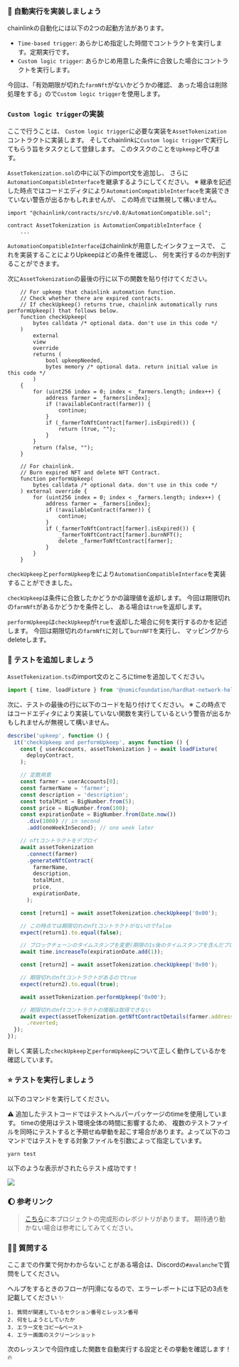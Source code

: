 ### 🐣 自動実行を実装しましょう

chainlinkの自動化には以下の2つの起動方法があります。

- `Time-based trigger`: あらかじめ指定した時間でコントラクトを実行します。定期実行です。
- `Custom logic trigger`: あらかじめ用意した条件に合致した場合にコントラクトを実行します。

今回は、「有効期限が切れた`farmNft`がないかどうかの確認、 あった場合は削除処理をする」ので`Custom logic trigger`を使用します。

### `Custom logic trigger`の実装

ここで行うことは、 `Custom logic trigger`に必要な実装を`AssetTokenization`コントラクトに実装します。
そしてchainlinkに`Custom logic trigger`で実行してもらう旨をタスクとして登録します。
このタスクのことを`Upkeep`と呼びます。

`AssetTokenization.sol`の中に以下のimport文を追加し、 さらに`AutomationCompatibleInterface`を継承するようにしてください。
※ 継承を記述した時点ではコードエディタにより`AutomationCompatibleInterface`を実装できていない警告が出るかもしれませんが、 この時点では無視して構いません。

```
import "@chainlink/contracts/src/v0.8/AutomationCompatible.sol";
```

```
contract AssetTokenization is AutomationCompatibleInterface {
    ...
```

`AutomationCompatibleInterface`はchainlinkが用意したインタフェースで、 これを実装することによりUpkeepはどの条件を確認し、 何を実行するのか判別することができます。

次に`AssetTokenization`の最後の行に以下の関数を貼り付けてください。

```
    // For upkeep that chainlink automation function.
    // Check whether there are expired contracts.
    // If checkUpkeep() returns true, chainlink automatically runs performUpkeep() that follows below.
    function checkUpkeep(
        bytes calldata /* optional data. don't use in this code */
    )
        external
        view
        override
        returns (
            bool upkeepNeeded,
            bytes memory /* optional data. return initial value in this code */
        )
    {
        for (uint256 index = 0; index < _farmers.length; index++) {
            address farmer = _farmers[index];
            if (!availableContract(farmer)) {
                continue;
            }
            if (_farmerToNftContract[farmer].isExpired()) {
                return (true, "");
            }
        }
        return (false, "");
    }

    // For chainlink.
    // Burn expired NFT and delete NFT Contract.
    function performUpkeep(
        bytes calldata /* optional data. don't use in this code */
    ) external override {
        for (uint256 index = 0; index < _farmers.length; index++) {
            address farmer = _farmers[index];
            if (!availableContract(farmer)) {
                continue;
            }
            if (_farmerToNftContract[farmer].isExpired()) {
                _farmerToNftContract[farmer].burnNFT();
                delete _farmerToNftContract[farmer];
            }
        }
    }
```

`checkUpkeep`と`performUpkeep`をにより`AutomationCompatibleInterface`を実装することができました。

`checkUpkeep`は条件に合致したかどうかの論理値を返却します。
今回は期限切れの`farmNft`があるかどうかを条件とし、 ある場合は`true`を返却します。

`performUpkeep`は`checkUpkeep`が`true`を返却した場合に何を実行するのかを記述します。
今回は期限切れの`farmNft`に対して`burnNFT`を実行し、 マッピングからdeleteします。

### 🧪 テストを追加しましょう

`AssetTokenization.ts`のimport文のところにtimeを追加してください。

```ts
import { time, loadFixture } from '@nomicfoundation/hardhat-network-helpers';
```

次に、テストの最後の行に以下のコードを貼り付けてください。
※ この時点ではコードエディタにより実装していない関数を実行しているという警告が出るかもしれませんが無視して構いません。

```ts
describe('upkeep', function () {
  it('checkUpkeep and performUpkeep', async function () {
    const { userAccounts, assetTokenization } = await loadFixture(
      deployContract,
    );

    // 定数用意
    const farmer = userAccounts[0];
    const farmerName = 'farmer';
    const description = 'description';
    const totalMint = BigNumber.from(5);
    const price = BigNumber.from(100);
    const expirationDate = BigNumber.from(Date.now())
      .div(1000) // in second
      .add(oneWeekInSecond); // one week later

    // nftコントラクトをデプロイ
    await assetTokenization
      .connect(farmer)
      .generateNftContract(
        farmerName,
        description,
        totalMint,
        price,
        expirationDate,
      );

    const [return1] = await assetTokenization.checkUpkeep('0x00');

    // この時点では期限切れのnftコントラクトがないのでfalse
    expect(return1).to.equal(false);

    // ブロックチェーンのタイムスタンプを変更(期限の1s後のタイムスタンプを含んだブロックを生成)し、 nftコントラクトの期限が切れるようにします。
    await time.increaseTo(expirationDate.add(1));

    const [return2] = await assetTokenization.checkUpkeep('0x00');

    // 期限切れのnftコントラクトがあるのでtrue
    expect(return2).to.equal(true);

    await assetTokenization.performUpkeep('0x00');

    // 期限切れのnftコントラクトの情報は取得できない
    await expect(assetTokenization.getNftContractDetails(farmer.address)).to.be
      .reverted;
  });
});
```

新しく実装した`checkUpkeep`と`performUpkeep`について正しく動作しているかを確認しています。

### ⭐ テストを実行しましょう

以下のコマンドを実行してください。

⚠️ 追加したテストコードではテストヘルパーパッケージのtimeを使用しています。
timeの使用はテスト環境全体の時間に影響するため、 複数のテストファイルを同時にテストすると予期せぬ挙動を起こす場合があります。よって以下のコマンドではテストをする対象ファイルを引数によって指定しています。

```
yarn test
```

以下のような表示がされたらテスト成功です！

![](/public/images/AVAX-Asset-Tokenization/section-3/2_1_12.png)

### 🌔 参考リンク

> [こちら](https://github.com/unchain-dev/AVAX-Asset-Tokenization)に本プロジェクトの完成形のレポジトリがあります。
> 期待通り動かない場合は参考にしてみてください。

### 🙋‍♂️ 質問する

ここまでの作業で何かわからないことがある場合は、Discordの`#avalanche`で質問をしてください。

ヘルプをするときのフローが円滑になるので、エラーレポートには下記の3点を記載してください ✨

```
1. 質問が関連しているセクション番号とレッスン番号
2. 何をしようとしていたか
3. エラー文をコピー&ペースト
4. エラー画面のスクリーンショット
```

次のレッスンで今回作成した関数を自動実行する設定とその挙動を確認します！ 🔥
